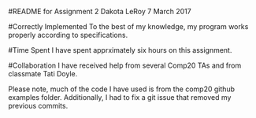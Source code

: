 #README for Assignment 2
Dakota LeRoy
7 March 2017

#Correctly Implemented
To the best of my knowledge, my program works properly according
to specifications.

#Time Spent
I have spent apprximately six hours on this assignment.

#Collaboration
I have received help from several Comp20 TAs and from classmate
Tati Doyle.

Please note, much of the code I have used is from the
comp20 github examples folder. Additionally, I had to fix a git
issue that removed my previous commits.